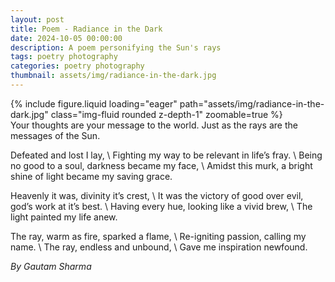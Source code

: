 ```yaml
---
layout: post
title: Poem - Radiance in the Dark
date: 2024-10-05 00:00:00
description: A poem personifying the Sun's rays
tags: poetry photography
categories: poetry photography
thumbnail: assets/img/radiance-in-the-dark.jpg
---
```


<div class="row mt-3">
    <div class="col-sm mt-3 mt-md-0">
        {% include figure.liquid loading="eager" path="assets/img/radiance-in-the-dark.jpg" class="img-fluid rounded z-depth-1" zoomable=true %}
    </div>
</div>
<div class="caption">
    Your thoughts are your message to the world. Just as the rays are the messages of the Sun.
</div>

Defeated and lost I lay, \\
Fighting my way to be relevant in life’s fray. \\
Being no good to a soul, darkness became my face, \\
Amidst this murk, a bright shine of light became my saving grace.

Heavenly it was, divinity it’s crest, \\
It was the victory of good over evil, god’s work at it’s best. \\
Having every hue, looking like a vivid brew,  \\
The light painted my life anew.

The ray, warm as fire, sparked a flame, \\
Re-igniting passion, calling my name. \\
The ray, endless and unbound, \\
Gave me inspiration newfound. 

*By Gautam Sharma*